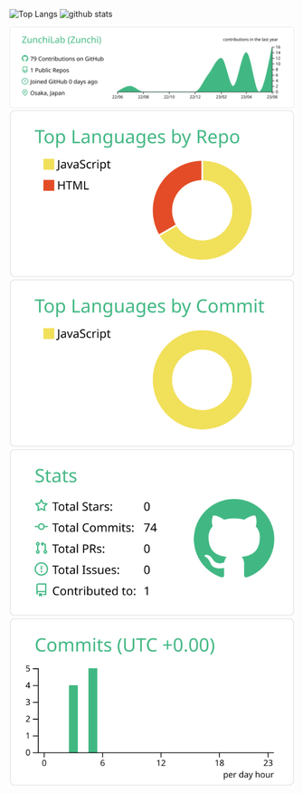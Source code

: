 <p align="left" style='white-space="nowrap"'>
  <img alt="Top Langs" height="150px" src="https://github-readme-stats.vercel.app/api/top-langs/?username=ZunchiLab&layout=compact&show_icons=true" />
  <img alt="github stats" height="150px" src="https://github-readme-stats.vercel.app/api?username=ZunchiLab&&show_icons=ture" />
</p>

![](https://raw.githubusercontent.com/ZunchiLab/ZunchiLab/main/profile-summary-card-output/vue/0-profile-details.svg)
![](https://raw.githubusercontent.com/ZunchiLab/ZunchiLab/main/profile-summary-card-output/vue/1-repos-per-language.svg)![](https://raw.githubusercontent.com/ZunchiLab/ZunchiLab/main/profile-summary-card-output/vue/2-most-commit-language.svg)
![](https://raw.githubusercontent.com/ZunchiLab/ZunchiLab/main/profile-summary-card-output/vue/3-stats.svg)![](https://raw.githubusercontent.com/ZunchiLab/ZunchiLab/main/profile-summary-card-output/vue/4-productive-time.svg)
